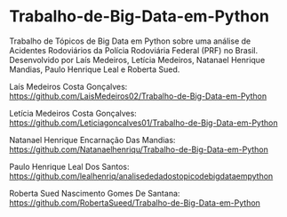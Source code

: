 # Trabalho-de-Big-Data-em-Python
Trabalho de Tópicos de Big Data em Python sobre uma análise de Acidentes Rodoviários da Polícia Rodoviária Federal (PRF) no Brasil. Desenvolvido por Laís Medeiros, Letícia Medeiros, Natanael Henrique Mandias, Paulo Henrique Leal e Roberta Sued. 

Laís Medeiros Costa Gonçalves: https://github.com/LaisMedeiros02/Trabalho-de-Big-Data-em-Python

Letícia Medeiros Costa Gonçalves: https://github.com/Leticiagoncalves01/Trabalho-de-Big-Data-em-Python

Natanael Henrique Encarnação Das Mandias: https://github.com/Natanaelhenriqu/Trabalho-de-Big-Data-em-Python

Paulo Henrique Leal Dos Santos: https://github.com/lealhenriq/analisededadostopicodebigdataempython

Roberta Sued Nascimento Gomes De Santana: https://github.com/RobertaSueed/Trabalho-de-Big-Data-em-Python


